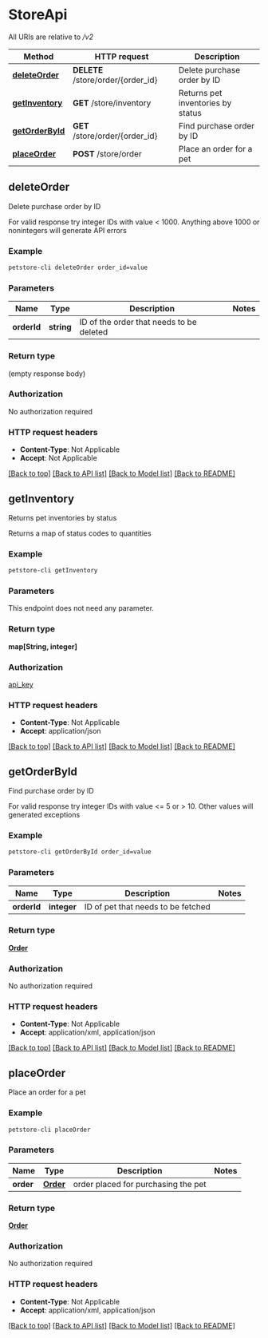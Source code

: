# StoreApi

All URIs are relative to */v2*

Method | HTTP request | Description
------------- | ------------- | -------------
[**deleteOrder**](StoreApi.md#deleteOrder) | **DELETE** /store/order/{order_id} | Delete purchase order by ID
[**getInventory**](StoreApi.md#getInventory) | **GET** /store/inventory | Returns pet inventories by status
[**getOrderById**](StoreApi.md#getOrderById) | **GET** /store/order/{order_id} | Find purchase order by ID
[**placeOrder**](StoreApi.md#placeOrder) | **POST** /store/order | Place an order for a pet


## **deleteOrder**

Delete purchase order by ID

For valid response try integer IDs with value < 1000. Anything above 1000 or nonintegers will generate API errors

### Example
```bash
petstore-cli deleteOrder order_id=value
```

### Parameters

Name | Type | Description  | Notes
------------- | ------------- | ------------- | -------------
 **orderId** | **string** | ID of the order that needs to be deleted |

### Return type

(empty response body)

### Authorization

No authorization required

### HTTP request headers

 - **Content-Type**: Not Applicable
 - **Accept**: Not Applicable

[[Back to top]](#) [[Back to API list]](../README.md#documentation-for-api-endpoints) [[Back to Model list]](../README.md#documentation-for-models) [[Back to README]](../README.md)

## **getInventory**

Returns pet inventories by status

Returns a map of status codes to quantities

### Example
```bash
petstore-cli getInventory
```

### Parameters
This endpoint does not need any parameter.

### Return type

**map[String, integer]**

### Authorization

[api_key](../README.md#api_key)

### HTTP request headers

 - **Content-Type**: Not Applicable
 - **Accept**: application/json

[[Back to top]](#) [[Back to API list]](../README.md#documentation-for-api-endpoints) [[Back to Model list]](../README.md#documentation-for-models) [[Back to README]](../README.md)

## **getOrderById**

Find purchase order by ID

For valid response try integer IDs with value <= 5 or > 10. Other values will generated exceptions

### Example
```bash
petstore-cli getOrderById order_id=value
```

### Parameters

Name | Type | Description  | Notes
------------- | ------------- | ------------- | -------------
 **orderId** | **integer** | ID of pet that needs to be fetched |

### Return type

[**Order**](Order.md)

### Authorization

No authorization required

### HTTP request headers

 - **Content-Type**: Not Applicable
 - **Accept**: application/xml, application/json

[[Back to top]](#) [[Back to API list]](../README.md#documentation-for-api-endpoints) [[Back to Model list]](../README.md#documentation-for-models) [[Back to README]](../README.md)

## **placeOrder**

Place an order for a pet

### Example
```bash
petstore-cli placeOrder
```

### Parameters

Name | Type | Description  | Notes
------------- | ------------- | ------------- | -------------
 **order** | [**Order**](Order.md) | order placed for purchasing the pet |

### Return type

[**Order**](Order.md)

### Authorization

No authorization required

### HTTP request headers

 - **Content-Type**: Not Applicable
 - **Accept**: application/xml, application/json

[[Back to top]](#) [[Back to API list]](../README.md#documentation-for-api-endpoints) [[Back to Model list]](../README.md#documentation-for-models) [[Back to README]](../README.md)

